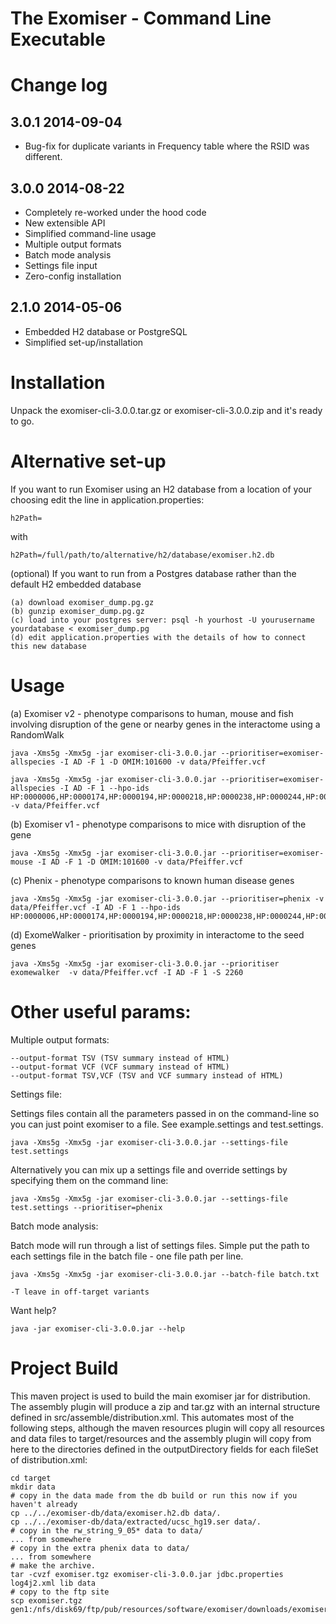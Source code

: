 The Exomiser - Command Line Executable 
===============================================================
# Change log

## 3.0.1 2014-09-04
- Bug-fix for duplicate variants in Frequency table where the RSID was different.

## 3.0.0 2014-08-22
- Completely re-worked under the hood code
- New extensible API
- Simplified command-line usage
- Multiple output formats
- Batch mode analysis
- Settings file input
- Zero-config installation 

## 2.1.0 2014-05-06
- Embedded H2 database or PostgreSQL
- Simplified set-up/installation

# Installation

Unpack the exomiser-cli-3.0.0.tar.gz or exomiser-cli-3.0.0.zip and it's ready to go.

# Alternative set-up

If you want to run Exomiser using an H2 database from a location of your choosing edit the line in application.properties:

    h2Path=

with

    h2Path=/full/path/to/alternative/h2/database/exomiser.h2.db

(optional) If you want to run from a Postgres database rather than the default H2 embedded database
  
    (a) download exomiser_dump.pg.gz
    (b) gunzip exomiser_dump.pg.gz
    (c) load into your postgres server: psql -h yourhost -U yourusername yourdatabase < exomiser_dump.pg
    (d) edit application.properties with the details of how to connect this new database

# Usage

(a) Exomiser v2 - phenotype comparisons to human, mouse and fish involving disruption of the gene or nearby genes in the interactome using a RandomWalk 

    java -Xms5g -Xmx5g -jar exomiser-cli-3.0.0.jar --prioritiser=exomiser-allspecies -I AD -F 1 -D OMIM:101600 -v data/Pfeiffer.vcf 

    java -Xms5g -Xmx5g -jar exomiser-cli-3.0.0.jar --prioritiser=exomiser-allspecies -I AD -F 1 --hpo-ids HP:0000006,HP:0000174,HP:0000194,HP:0000218,HP:0000238,HP:0000244,HP:0000272,HP:0000303,HP:0000316,HP:0000322,HP:0000324,HP:0000327,HP:0000348,HP:0000431,HP:0000452,HP:0000453,HP:0000470,HP:0000486,HP:0000494,HP:0000508,HP:0000586,HP:0000678,HP:0001156,HP:0001249,HP:0002308,HP:0002676,HP:0002780,HP:0003041,HP:0003070,HP:0003196,HP:0003272,HP:0003307,HP:0003795,HP:0004209,HP:0004322,HP:0004440,HP:0005048,HP:0005280,HP:0005347,HP:0006101,HP:0006110,HP:0009602,HP:0009773,HP:0010055,HP:0010669,HP:0011304 -v data/Pfeiffer.vcf

(b) Exomiser v1 - phenotype comparisons to mice with disruption of the gene

    java -Xms5g -Xmx5g -jar exomiser-cli-3.0.0.jar --prioritiser=exomiser-mouse -I AD -F 1 -D OMIM:101600 -v data/Pfeiffer.vcf

(c) Phenix - phenotype comparisons to known human disease genes

    java -Xms5g -Xmx5g -jar exomiser-cli-3.0.0.jar --prioritiser=phenix -v data/Pfeiffer.vcf -I AD -F 1 --hpo-ids HP:0000006,HP:0000174,HP:0000194,HP:0000218,HP:0000238,HP:0000244,HP:0000272,HP:0000303,HP:0000316,HP:0000322,HP:0000324,HP:0000327,HP:0000348,HP:0000431,HP:0000452,HP:0000453,HP:0000470,HP:0000486,HP:0000494,HP:0000508,HP:0000586,HP:0000678,HP:0001156,HP:0001249,HP:0002308,HP:0002676,HP:0002780,HP:0003041,HP:0003070,HP:0003196,HP:0003272,HP:0003307,HP:0003795,HP:0004209,HP:0004322,HP:0004440,HP:0005048,HP:0005280,HP:0005347,HP:0006101,HP:0006110,HP:0009602,HP:0009773,HP:0010055,HP:0010669,HP:0011304

(d) ExomeWalker - prioritisation by proximity in interactome to the seed genes

    java -Xms5g -Xmx5g -jar exomiser-cli-3.0.0.jar --prioritiser exomewalker  -v data/Pfeiffer.vcf -I AD -F 1 -S 2260


# Other useful params:

Multiple output formats:

    --output-format TSV (TSV summary instead of HTML)
    --output-format VCF (VCF summary instead of HTML)
    --output-format TSV,VCF (TSV and VCF summary instead of HTML)

Settings file:
    
Settings files contain all the parameters passed in on the command-line so you can just point exomiser to a file. See example.settings and test.settings.

    java -Xms5g -Xmx5g -jar exomiser-cli-3.0.0.jar --settings-file test.settings

    
Alternatively you can mix up a settings file and override settings by specifying them on the command line:

    java -Xms5g -Xmx5g -jar exomiser-cli-3.0.0.jar --settings-file test.settings --prioritiser=phenix


Batch mode analysis:
    
Batch mode will run through a list of settings files. Simple put the path to each settings file in the batch file - one file path per line.

    java -Xms5g -Xmx5g -jar exomiser-cli-3.0.0.jar --batch-file batch.txt

    -T leave in off-target variants

Want help? 

    java -jar exomiser-cli-3.0.0.jar --help

   
# Project Build

This maven project is used to build the main exomiser jar for distribution. The 
assembly plugin will produce a zip and tar.gz with an internal structure defined 
in src/assemble/distribution.xml. This automates most of the following steps, 
although the maven resources plugin will copy all resources and data files to 
target/resources and the assembly plugin will copy from here to the directories 
defined in the outputDirectory fields for each fileSet of distribution.xml:

    cd target
    mkdir data
    # copy in the data made from the db build or run this now if you haven't already
    cp ../../exomiser-db/data/exomiser.h2.db data/.
    cp ../../exomiser-db/data/extracted/ucsc_hg19.ser data/.
    # copy in the rw_string_9_05* data to data/
    ... from somewhere
    # copy in the extra phenix data to data/
    ... from somewhere
    # make the archive.
    tar -cvzf exomiser.tgz exomiser-cli-3.0.0.jar jdbc.properties log4j2.xml lib data 
    # copy to the ftp site
    scp exomiser.tgz gen1:/nfs/disk69/ftp/pub/resources/software/exomiser/downloads/exomiser/ 
